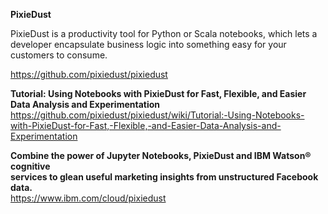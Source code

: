 __PixieDust__

PixieDust is a productivity tool for Python or Scala notebooks, 
which lets a developer encapsulate business logic into something easy for your customers to consume.

https://github.com/pixiedust/pixiedust



__Tutorial: Using Notebooks with PixieDust for Fast, Flexible, and Easier Data Analysis and Experimentation__  
https://github.com/pixiedust/pixiedust/wiki/Tutorial:-Using-Notebooks-with-PixieDust-for-Fast,-Flexible,-and-Easier-Data-Analysis-and-Experimentation  

__Combine the power of Jupyter Notebooks, PixieDust and IBM Watson® cognitive__  
__services to glean useful marketing insights from unstructured Facebook data.__  
https://www.ibm.com/cloud/pixiedust  
